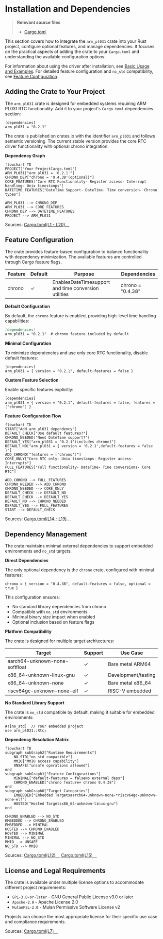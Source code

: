 # Installation and Dependencies

> **Relevant source files**
> * [Cargo.toml](https://github.com/arceos-org/arm_pl031/blob/8cc6761d/Cargo.toml)

This section covers how to integrate the `arm_pl031` crate into your Rust project, configure optional features, and manage dependencies. It focuses on the practical aspects of adding the crate to your `Cargo.toml` and understanding the available configuration options.

For information about using the driver after installation, see [Basic Usage and Examples](/arceos-org/arm_pl031/2.2-basic-usage-and-examples). For detailed feature configuration and `no_std` compatibility, see [Feature Configuration](/arceos-org/arm_pl031/4.2-feature-configuration).

## Adding the Crate to Your Project

The `arm_pl031` crate is designed for embedded systems requiring ARM PL031 RTC functionality. Add it to your project's `Cargo.toml` dependencies section:

```
[dependencies]
arm_pl031 = "0.2.1"
```

The crate is published on crates.io with the identifier `arm_pl031` and follows semantic versioning. The current stable version provides the core RTC driver functionality with optional chrono integration.

**Dependency Graph**

```mermaid
flowchart TD
PROJECT["Your ProjectCargo.toml"]
ARM_PL031["arm_pl031 = '0.2.1'"]
CHRONO_DEP["chrono = '0.4.38'(optional)"]
CORE_FEATURES["Core RTC Functionality- Register access- Interrupt handling- Unix timestamps"]
DATETIME_FEATURES["DateTime Support- DateTime- Time conversion- Chrono types"]

ARM_PL031 --> CHRONO_DEP
ARM_PL031 --> CORE_FEATURES
CHRONO_DEP --> DATETIME_FEATURES
PROJECT --> ARM_PL031
```

Sources: [Cargo.toml(L1 - L20)&emsp;](https://github.com/arceos-org/arm_pl031/blob/8cc6761d/Cargo.toml#L1-L20)

## Feature Configuration

The crate provides feature-based configuration to balance functionality with dependency minimization. The available features are controlled through Cargo feature flags.

|Feature|Default|Purpose|Dependencies|
| --- | --- | --- | --- |
|chrono|✓|EnablesDateTime<Utc>support and time conversion utilities|chrono = "0.4.38"|

**Default Configuration**

By default, the `chrono` feature is enabled, providing high-level time handling capabilities:

```markdown
[dependencies]
arm_pl031 = "0.2.1"  # chrono feature included by default
```

**Minimal Configuration**

To minimize dependencies and use only core RTC functionality, disable default features:

```
[dependencies]
arm_pl031 = { version = "0.2.1", default-features = false }
```

**Custom Feature Selection**

Enable specific features explicitly:

```
[dependencies]
arm_pl031 = { version = "0.2.1", default-features = false, features = ["chrono"] }
```

**Feature Configuration Flow**

```mermaid
flowchart TD
START["Add arm_pl031 dependency"]
DEFAULT_CHECK["Use default features?"]
CHRONO_NEEDED["Need DateTime support?"]
DEFAULT_YES["arm_pl031 = '0.2.1'(includes chrono)"]
DEFAULT_NO["arm_pl031 = { version = '0.2.1',default-features = false }"]
ADD_CHRONO["features = ['chrono']"]
CORE_ONLY["Core RTC only- Unix timestamps- Register access- Interrupts"]
FULL_FEATURES["Full functionality- DateTime- Time conversions- Core RTC"]

ADD_CHRONO --> FULL_FEATURES
CHRONO_NEEDED --> ADD_CHRONO
CHRONO_NEEDED --> CORE_ONLY
DEFAULT_CHECK --> DEFAULT_NO
DEFAULT_CHECK --> DEFAULT_YES
DEFAULT_NO --> CHRONO_NEEDED
DEFAULT_YES --> FULL_FEATURES
START --> DEFAULT_CHECK
```

Sources: [Cargo.toml(L14 - L19)&emsp;](https://github.com/arceos-org/arm_pl031/blob/8cc6761d/Cargo.toml#L14-L19)

## Dependency Management

The crate maintains minimal external dependencies to support embedded environments and `no_std` targets.

**Direct Dependencies**

The only optional dependency is the `chrono` crate, configured with minimal features:

```
chrono = { version = "0.4.38", default-features = false, optional = true }
```

This configuration ensures:

* No standard library dependencies from chrono
* Compatible with `no_std` environments
* Minimal binary size impact when enabled
* Optional inclusion based on feature flags

**Platform Compatibility**

The crate is designed for multiple target architectures:

|Target|Support|Use Case|
| --- | --- | --- |
|aarch64-unknown-none-softfloat|✓|Bare metal ARM64|
|x86_64-unknown-linux-gnu|✓|Development/testing|
|x86_64-unknown-none|✓|Bare metal x86_64|
|riscv64gc-unknown-none-elf|✓|RISC-V embedded|

**No Standard Library Support**

The crate is `no_std` compatible by default, making it suitable for embedded environments:

```
#![no_std]  // Your embedded project
use arm_pl031::Rtc;
```

**Dependency Resolution Matrix**

```mermaid
flowchart TD
subgraph subGraph2["Runtime Requirements"]
    NO_STD["no_std compatible"]
    MMIO["MMIO access capability"]
    UNSAFE["unsafe operations allowed"]
end
subgraph subGraph1["Feature Configurations"]
    MINIMAL["default-features = falseNo external deps"]
    CHRONO_ENABLED["chrono feature+ chrono 0.4.38"]
end
subgraph subGraph0["Target Categories"]
    EMBEDDED["Embedded Targetsaarch64-unknown-none-*riscv64gc-unknown-none-elf"]
    HOSTED["Hosted Targetsx86_64-unknown-linux-gnu"]
end

CHRONO_ENABLED --> NO_STD
EMBEDDED --> CHRONO_ENABLED
EMBEDDED --> MINIMAL
HOSTED --> CHRONO_ENABLED
HOSTED --> MINIMAL
MINIMAL --> NO_STD
MMIO --> UNSAFE
NO_STD --> MMIO
```

Sources: [Cargo.toml(L12)&emsp;](https://github.com/arceos-org/arm_pl031/blob/8cc6761d/Cargo.toml#L12-L12) [Cargo.toml(L15)&emsp;](https://github.com/arceos-org/arm_pl031/blob/8cc6761d/Cargo.toml#L15-L15)

## License and Legal Requirements

The crate is available under multiple license options to accommodate different project requirements:

* `GPL-3.0-or-later` - GNU General Public License v3.0 or later
* `Apache-2.0` - Apache License 2.0
* `MulanPSL-2.0` - Mulan Permissive Software License v2

Projects can choose the most appropriate license for their specific use case and compliance requirements.

Sources: [Cargo.toml(L7)&emsp;](https://github.com/arceos-org/arm_pl031/blob/8cc6761d/Cargo.toml#L7-L7)
